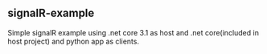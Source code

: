 ## signalR-example

Simple signalR example using .net core 3.1 as host and .net core(included in host project) and python app as clients.